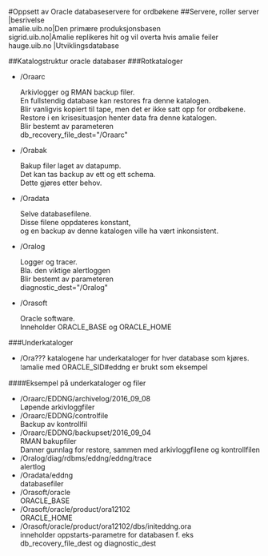 #Oppsett av Oracle databaseservere for ordbøkene
##Servere, roller
server       |besrivelse  
amalie.uib.no|Den primære produksjonsbasen  
sigrid.uib.no|Amalie replikeres hit og vil overta hvis amalie feiler  
hauge.uib.no |Utviklingsdatabase  
  
##Katalogstruktur oracle databaser
###Rotkataloger
* /Oraarc  
  
    Arkivlogger og RMAN backup filer.  
    En fullstendig database kan restores fra denne katalogen.  
    Blir vanligvis kopiert til tape, men det er ikke satt opp for ordbøkene.  
    Restore i en krisesituasjon henter data fra denne katalogen.  
    Blir bestemt av parameteren  
    db_recovery_file_dest="/Oraarc"  
* /Orabak
  
    Bakup filer laget av datapump.  
    Det kan tas backup av ett og ett schema.  
    Dette gjøres etter behov.  
* /Oradata
  
    Selve databasefilene.  
    Disse filene oppdateres konstant,  
    og en backup av denne katalogen ville ha vært inkonsistent.  
* /Oralog
  
    Logger og tracer.  
    Bla. den viktige alertloggen  
    Blir bestemt av parameteren  
    diagnostic_dest="/Oralog"  
* /Orasoft
  
    Oracle software.  
    Inneholder ORACLE_BASE og ORACLE_HOME  
  
###Underkataloger
* /Ora???
    katalogene har underkataloger for hver database som kjøres.  
    ⁞amalie med ORACLE_SID#eddng er brukt som eksempel  
  
####Eksempel på underkataloger og filer  
* /Oraarc/EDDNG/archivelog/2016_09_08  
    Løpende arkivloggfiler  
* /Oraarc/EDDNG/controlfile  
    Backup av kontrollfil  
* /Oraarc/EDDNG/backupset/2016_09_04  
    RMAN bakupfiler  
    Danner gunnlag for restore, sammen med arkivloggfilene og kontrollfilen  
* /Oralog/diag/rdbms/eddng/eddng/trace  
    alertlog  
* /Oradata/eddng  
    databasefiler  
* /Orasoft/oracle  
    ORACLE_BASE  
* /Orasoft/oracle/product/ora12102  
    ORACLE_HOME  
* /Orasoft/oracle/product/ora12102/dbs/initeddng.ora  
    inneholder oppstarts-parametre for databasen f. eks  
    db_recovery_file_dest og diagnostic_dest  
